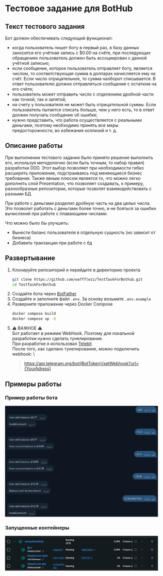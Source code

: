 # Тестовое задание для BotHub

## Текст тестового задания
Бот должен обеспечивать следующий функционал:
- когда пользователь пишет боту в первый раз, в базу данных заносится его учётная запись с $0.00 на счёте, при последующих обращениях пользователь должен быть ассоциирован с данной учётной записью;
- если сообщение, которое пользователь отправляет боту, является числом, то соответствующая сумма в долларах начисляется ему на счёт. Если число отрицательное, то сумма наоборот списывается. В ответ пользователю должно отправляться сообщение с остатком на его счёте;
- пользователь может отправить число с отделением дробной части как точкой, так и запятой;
- на счету у пользователя не может быть отрицательной суммы. Если пользователь пытается списать больше, чем у него есть, то в ответ должен получать сообщение об ошибке;
- нужно представить, что работа осуществляется с реальными деньгами, поэтому необходимо принять все меры предосторожности, во избежание коллизий и т. д.

## Описание работы
При выполнении тестового задания было принято решение выполнить его, используя методологию (если быть точным, то набор правил) разработки DDD.
Этот выбор позволяет при необходимости гибко расширять приложение, подстраиваясь под меняющиеся бизнес требования.
Также явным плюсом является то, что можно легко дополнять слой Presentation, что позволяет создавать, к примеру, разнообразные репозитории, которые 
позволят взаимодействовать с разными БД.

При работе с деньгами разделил дробную часть на два целых числа. Это позволит работать с деньгами более точно, и не бояться за ошибки вычислений при работе
с плавающими числами.

Что можно было бы улучшить:
- Вынести баланс пользователя в отдельную сущность (но зависит от бизнеса)
- Добавить транзакции при работе с бд

## Развертывание 

1. Клонируйте репозиторий и перейдите в директорию проекта
    ```bash
    git clone https://github.com/waffflezz/TestTaskForBothub.git
    cd TestTaskForBothub
    ```
2. Создайте бота через [BotFather](https://t.me/BotFather)
3. Создайте и заполните файл `.env`. За основу возьмите `.env.example`
4. Разверните приложение через Docker Compose
    ```bash
    docker compose build
    docker compose up -d
    ```
5. ⚠️ ВАЖНОЕ ⚠️ \
    Бот работает в режиме WebHook. Поэтому для локальной разработки нужно сделать тунелирование. \
    При разработке я использовал [Telebit](https://telebit.cloud/) \
    После того, как сделано тунелирование, можно подключить webhook: \
    > https://api.telegram.org/bot{BotToken}/setWebhook?url={YourAdress}

## Примеры работы
### Пример работы бота
![img.png](readme_imgs/img.png)
### Запущенные контейнеры
![img.png](readme_imgs/img2.png)

